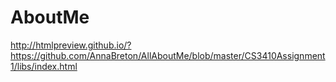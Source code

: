 # AboutMe

http://htmlpreview.github.io/?https://github.com/AnnaBreton/AllAboutMe/blob/master/CS3410Assignment1/libs/index.html
